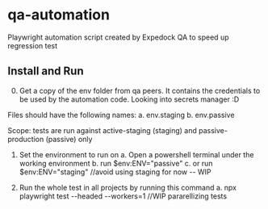 # qa-automation

Playwright automation script created by Expedock QA to speed up regression test

## Install and Run
0. Get a copy of the env folder from qa peers. 
It contains the credentials to be used by the automation code. 
Looking into secrets manager :D

Files should have the following names:
a. env.staging
b. env.passive

Scope: tests are run against active-staging (staging) and passive-production (passive) only 

1. Set the environment to run on
a. Open a powershell terminal under the working environment
b. run $env:ENV="passive" 
c. or run $env:ENV="staging"  //avoid using staging for now -- WIP

2. Run the whole test in all projects by running this command
a. npx playwright test --headed --workers=1 //WIP pararellizing tests